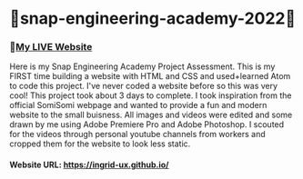 # 👻snap-engineering-academy-2022👻

### 🍦[My LIVE Website](https://ingrid-ux.github.io/)


Here is my Snap Engineering Academy Project Assessment. This is my FIRST time building a website with HTML and CSS and used+learned Atom to code this project. I've never coded a website before so this was very cool! This project took about 3 days to complete. I took inspiration from the official SomiSomi webpage and wanted to provide a fun and modern website to the small buisness. All images and videos were edited and some drawn by me using Adobe Premiere Pro and Adobe Photoshop. I scouted for the videos through personal youtube channels from workers and cropped them for the website to look less static. 

#### Website URL: https://ingrid-ux.github.io/
